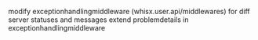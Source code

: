 modify exceptionhandlingmiddleware (whisx.user.api/middlewares) for diff server statuses and messages
extend problemdetails in exceptionhandlingmiddleware

